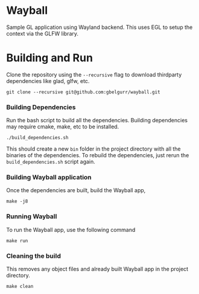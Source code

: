 # Wayball
Sample GL application using Wayland backend. This uses EGL to setup the context via the GLFW library.

# Building and Run
Clone the repository using the `--recursive` flag to download thirdparty dependencies like glad, glfw, etc.

```
git clone --recursive git@github.com:gbelgurr/wayball.git
```

### Building Dependencies

Run the bash script to build all the dependencies. Building dependencies may require cmake, make, etc to be installed.

```
./build_dependencies.sh
```

This should create a new `bin` folder in the project directory with all the binaries of the dependencies.
To rebuild the dependencies, just rerun the `build_dependencies.sh` script again.

### Building Wayball application

Once the dependencies are built, build the Wayball app,

```
make -j8
```

### Running Wayball

To run the Wayball app, use the following command

```
make run
```

### Cleaning the build

This removes any object files and already built Wayball app in the project directory.

```
make clean
```
